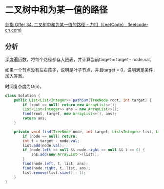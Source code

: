 # 二叉树中和为某一值的路径

[剑指 Offer 34. 二叉树中和为某一值的路径 - 力扣（LeetCode） (leetcode-cn.com)](https://leetcode-cn.com/problems/er-cha-shu-zhong-he-wei-mou-yi-zhi-de-lu-jing-lcof/)

## 分析

深度遍历数，将每个路径都存入链表，并计算当前target = target - node.val。

如果一个节点没有左右孩子，说明是叶子节点，并且target = 0，说明满足条件，加入答案。

时间复杂度为O(n)。

```java
class Solution {
    public List<List<Integer>> pathSum(TreeNode root, int target) {
        if (root == null) return new ArrayList<>();
        List<List<Integer>> ans = new ArrayList<>();
        find(root, target, new ArrayList<>(), ans);
        return ans;
    }

    private void find(TreeNode node, int target, List<Integer> list, List<List<Integer>> ans) {
        if (node == null) return;
        int t = target - node.val;
        list.add(node.val);
        if (node.left == null && node.right == null && t == 0) {
            ans.add(new ArrayList<>(list));
        }
        find(node.left, t, list, ans);
        find(node.right, t, list, ans);
        list.remove(list.size() - 1);
    }
}
```

